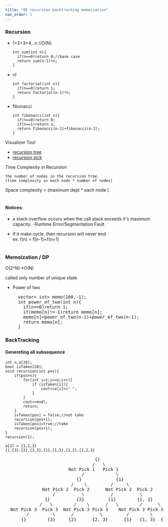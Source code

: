 ```yaml
---
title: "05 recursion backtracking memoization"
nav_order: 1
---
```



### Recursion

- 1+2+3+4...n //O(N)

      int sum(int n){
        if(n==0)return 0;//base case
        return sum(n-1)+n;
      }

- n!

      int factorial(int n){
        if(n==0)return 1;
        return factorial(n-1)*n;
      }

- fibonacci

      int fibonacci(int n){
        if(n==0)return 0;
        if(n==1)return 1;
        return fibonacci(n-1)+fibonacci(n-2);
      }

Visualizer Tool

- [recursion tree](https://recursion.vercel.app/)
- [recursion stck](https://www.cs.usfca.edu/~galles/visualization/RecFact.html)

Time Complexity in Recursion

    the number of nodes in the recursion tree.
    (time complexity in each node * number of nodes)

Space complexity = (maximum dept \* each node )

#

#### Notices:

- a stack overflow occurs when the call stack exceeds it's maximum capacity. -Runtime Error/Segmentation Fault

- if it make cycle, then recursion will never end.<br>
  ex. f(n) = f(n-1)+f(n+1)

#

### Memoization / DP

O(2^N)->O(N)

called only number of unique state.

- Power of two

  <pre>
    vector< int> memo(100,-1);
    int power_of_two(int n){
      if(n==0)return 1;
      if(memo[n]!=-1)return memo[n];
      memo[n]=power_of_two(n-1)+power_of_two(n-1);
      return memo[n];
    }
  </pre>

### BackTracking

#### Genereting all subsequence

```
int n,a[20];
bool isTaken[20];
void recursion(int pos){
    if(pos>n){
        for(int i=1;i<=n;i++){
            if (isTaken[i]){
                cout<<a[i]<<" ";
            }
        }
        cout<<endl;
        return;
    }
    isTaken[pos] = false;//not take
    recursion(pos+1);
    isTaken[pos]=true;//take
    recursion(pos+1);
}
recursion(1);
```

    a[3] = {1,2,3}
    {},{3},{2},{2,3},{1},{1,3},{1,2},{1,2,3}

<pre>
                                  {}
                                 /   \
                        Not Pick 1   Pick 1
                             /            \
                           {}             {1}
                         /    \         /     \
              Not Pick 2  Pick 2      Not Pick 2  Pick 2
                  /          \          /          \
               {}          {2}         {1}        {1, 2}
             /   \        /    \      /   \        /      \
  Not Pick 3  Pick 3  Not Pick 3 Pick 3    Not Pick 3 Pick 3 Not Pick 3  Pick 3
        /         \      /          \         /        \         /            \
      {}        {3}     {2}      {2, 3}      {1}   {1, 3}  {1, 2}   {1, 2, 3}

</pre>
